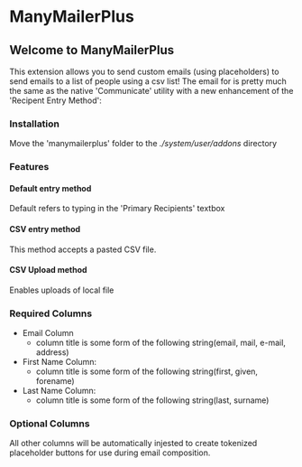 
# ManyMailerPlus

## Welcome to ManyMailerPlus

This extension allows you to send custom emails (using placeholders) to send emails to a list of people using a csv list!
The email for is pretty much the same as the native 'Communicate' utility with a new enhancement of the 'Recipent Entry Method':


### Installation 

Move the 'manymailerplus' folder to the *./system/user/addons* directory

### Features

#### Default entry method

Default refers to typing in the 'Primary Recipients' textbox

#### CSV entry method

This method accepts a pasted CSV file.

#### CSV Upload method

Enables uploads of local file

### Required Columns

- Email Column
  - column title is some form of the following string(email, mail, e-mail, address)
- First Name Column:
  - column title is some form of the following string(first, given, forename)
- Last Name Column:
  - column title is some form of the following string(last, surname)

### Optional Columns

All other columns will be automatically injested to create tokenized placeholder buttons for use during email composition.